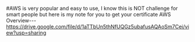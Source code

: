 #AWS is very popular and easy to use, I know this is NOT challenge for smart people but here is my note for you to get your certificate
AWS Overview---https://drive.google.com/file/d/1aTTbUn5thNfUQGz5ubafusAQAoSm7Cei/view?usp=sharing
